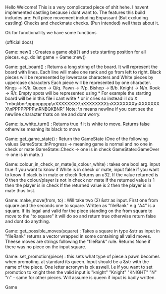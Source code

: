 Hello Welcome!
This is a very complicated piece of shit hehe.
I havent implemented castling because i dont want to.
The features this build includes are:
Full piece movement including Enpassant (But excluding castling)
Checks and checkmate checks. (Pun intended)
well thats about it.

Ok for functionallity we have some functions

(official docs)

Game::new() :
Creates a game obj(?) and sets starting position for all pieces.
e.g. do let game = Game::new()

Game::get_board() : 
Returns a long string of the board.
It will represent the board with lines. Each line will make one rank and go from left to right.
Black pieces will be represented by lowercase characters and White pieces by uppercase characters
Each piece will be represented by one character. Kings -> K/k. Queen -> Q/q. Pawn -> P/p. Bishop -> B/b. Knight -> N/n. Rook -> R/r. Empty spots will be represented using *
For example the starting board will be in this file i cant write * or ir cries so instead ill do X
 \"rnbqkbnr\npppppppp\nXXXXXXXX\nXXXXXXXX\nXXXXXXXX\nXXXXXXXX\nPPPPPPPP\nRNBQKBNR" 
    Note: \n means newline if you cant see the newline character thats on me and dont worry.

Game::is_white_turn() : 
Returns true if it is white to move. Returns false otherwise meaning its black to move

Game::get_game_state() :
Return the GameState
(One of the following values
GameState::InProgress -> meaning game is normal and no one in check or mate
GameState::Check -> one is in check
GameState::GameOver -> one is in mate.
)

Game::colour_in_check_or_mate(is_colour_white) :
takes one bool arg. input true if you want to know if White is in check or mate,
input false if you want to know if black is in mate or check
Returns an u32. If the value returned is 0 then the colour/player is not in check nor mate
If the returned value is 1 then the player is in check
If the returned value is 2 then the player is in mate thus lost.

Game::make_move(from, to) : 
Will take two (2) &str as input. First one from square and the seconds one to square. Written as "fileRank"
e.g "A4" is a square.
If its legal and valid for the piece standing on the from square to move to the "to square" it will do so and return true
otherwise return false and dont do anything.

Game::get_possible_moves(square) : 
Takes a square in type &str as input in "fileRank" returns a vector wrapped in some containing all valid moves. Theese moves are strings following the "fileRank" rule. Returns None if there was no piece on the input square.

Game::set_promotion(piece) :
this sets what type of piece a pawn becomes when promoting. at standard its queen.
Input should be a &str with the name of the piece. One letter acronym is ok aswell.
I.e if you want to set promotion to knight then the valid input is
"knight" "Knight" "KNIGHT" "N" "n" - same for other pieces.
Will assume is queen if input is badly written.

Game


